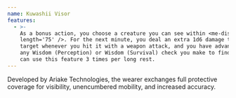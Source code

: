 ```yaml
---
name: Kuwashii Visor
features:
  - >-
    As a bonus action, you choose a creature you can see within <me-distance
    length='75' />. For the next minute, you deal an extra 1d6 damage to the
    target whenever you hit it with a weapon attack, and you have advantage on
    any Wisdom (Perception) or Wisdom (Survival) check you make to find it. You
    can use this feature 3 times per long rest.
---
```

Developed by Ariake Technologies, the wearer exchanges full protective coverage for visibility, 
unencumbered mobility, and increased accuracy.